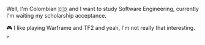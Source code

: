 Well, I'm Colombian 🇨🇴 and I want to study Software Engineering, currently I'm waiting my scholarship acceptance.

🎮 I like playing Warframe and TF2 and yeah, I'm not really that interesting. 💀
